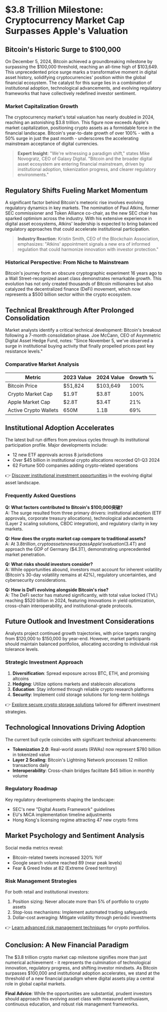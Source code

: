 # $3.8 Trillion Milestone: Cryptocurrency Market Cap Surpasses Apple's Valuation  

## Bitcoin's Historic Surge to $100,000  

On December 5, 2024, Bitcoin achieved a groundbreaking milestone by surpassing the $100,000 threshold, reaching an all-time high of $103,649. This unprecedented price surge marks a transformative moment in digital asset history, solidifying cryptocurrencies' position within the global financial ecosystem. The catalyst for this surge lies in a combination of institutional adoption, technological advancements, and evolving regulatory frameworks that have collectively redefined investor sentiment.  

### Market Capitalization Growth  

The cryptocurrency market's total valuation has nearly doubled in 2024, reaching an astonishing $3.8 trillion. This figure now exceeds Apple's market capitalization, positioning crypto assets as a formidable force in the financial landscape. Bitcoin's year-to-date growth of over 100% - with a 50% surge in just the past month - underscores the accelerating mainstream acceptance of digital currencies.  

> **Expert Insight**: "We're witnessing a paradigm shift," states Mike Novogratz, CEO of Galaxy Digital. "Bitcoin and the broader digital asset ecosystem are entering financial mainstream, driven by institutional adoption, tokenization progress, and clearer regulatory environments."  

## Regulatory Shifts Fueling Market Momentum  

A significant factor behind Bitcoin's meteoric rise involves evolving regulatory dynamics in key markets. The nomination of Paul Atkins, former SEC commissioner and Token Alliance co-chair, as the new SEC chair has sparked optimism across the industry. With his extensive experience in digital asset ecosystems, Atkins' leadership is expected to bring balanced regulatory approaches that could accelerate institutional participation.  

> **Industry Reaction**: Kristin Smith, CEO of the Blockchain Association, emphasizes: "Atkins' appointment signals a new era of informed regulation that could harmonize innovation with investor protection."  

### Historical Perspective: From Niche to Mainstream  

Bitcoin's journey from an obscure cryptographic experiment 16 years ago to a Wall Street-recognized asset class demonstrates remarkable growth. This evolution has not only created thousands of Bitcoin millionaires but also catalyzed the decentralized finance (DeFi) movement, which now represents a $500 billion sector within the crypto ecosystem.  

## Technical Breakthrough After Prolonged Consolidation  

Market analysts identify a critical technical development: Bitcoin's breakout following a 7-month consolidation phase. Joe McCann, CEO of Asymmetric Digital Asset Hedge Fund, notes: "Since November 5, we've observed a surge in institutional buying activity that finally propelled prices past key resistance levels."  

### Comparative Market Analysis  

| Metric                | 2023 Value      | 2024 Value       | Growth % |
|-----------------------|----------------|------------------|----------|
| Bitcoin Price         | $51,824        | $103,649         | 100%     |
| Crypto Market Cap     | $1.9T          | $3.8T            | 100%     |
| Apple Market Cap      | $2.8T          | $3.4T            | 21%      |
| Active Crypto Wallets | 650M           | 1.1B             | 69%      |

## Institutional Adoption Accelerates  

The latest bull run differs from previous cycles through its institutional participation profile. Major developments include:  
- 12 new ETF approvals across 8 jurisdictions  
- Over $45 billion in institutional crypto allocations recorded Q1-Q3 2024  
- 62 Fortune 500 companies adding crypto-related operations  

👉 [Discover institutional investment opportunities](https://bit.ly/okx-bonus) in the evolving digital asset landscape.  

### Frequently Asked Questions  

**Q: What factors contributed to Bitcoin's $100,000突破?**  
A: The surge resulted from three primary drivers: institutional adoption (ETF approvals, corporate treasury allocations), technological advancements (Layer 2 scaling solutions, CBDC integration), and regulatory clarity in key markets.  

**Q: How does the crypto market cap compare to traditional assets?**  
A: At $3.8 trillion, crypto assets now surpass Apple's valuation ($3.4T) and approach the GDP of Germany ($4.3T), demonstrating unprecedented market penetration.  

**Q: What risks should investors consider?**  
A: While opportunities abound, investors must account for inherent volatility (Bitcoin's 30-day volatility remains at 42%), regulatory uncertainties, and cybersecurity considerations.  

**Q: How is DeFi evolving alongside Bitcoin's rise?**  
A: The DeFi sector has matured significantly, with total value locked (TVL) reaching $520 billion in 2024, featuring innovations in yield optimization, cross-chain interoperability, and institutional-grade protocols.  

## Future Outlook and Investment Considerations  

Analysts project continued growth trajectories, with price targets ranging from $120,000 to $150,000 by year-end. However, market participants should maintain balanced portfolios, allocating according to individual risk tolerance levels.  

### Strategic Investment Approach  

1. **Diversification**: Spread exposure across BTC, ETH, and promising altcoins  
2. **Hedging**: Utilize options markets and stablecoin allocations  
3. **Education**: Stay informed through reliable crypto research platforms  
4. **Security**: Implement cold storage solutions for long-term holdings  

👉 [Explore secure crypto storage solutions](https://bit.ly/okx-bonus) tailored for different investment strategies.  

## Technological Innovations Driving Adoption  

The current bull cycle coincides with significant technical advancements:  
- **Tokenization 2.0**: Real-world assets (RWAs) now represent $780 billion in tokenized value  
- **Layer 2 Scaling**: Bitcoin's Lightning Network processes 12 million transactions daily  
- **Interoperability**: Cross-chain bridges facilitate $45 billion in monthly volume  

### Regulatory Roadmap  

Key regulatory developments shaping the landscape:  
- SEC's new "Digital Assets Framework" guidelines  
- EU's MiCA implementation timeline adjustments  
- Hong Kong's licensing regime attracting 47 new crypto firms  

## Market Psychology and Sentiment Analysis  

Social media metrics reveal:  
- Bitcoin-related tweets increased 320% YoY  
- Google search volume reached 89 (near peak levels)  
- Fear & Greed Index at 82 (Extreme Greed territory)  

### Risk Management Strategies  

For both retail and institutional investors:  
1. Position sizing: Never allocate more than 5% of portfolio to crypto assets  
2. Stop-loss mechanisms: Implement automated trading safeguards  
3. Dollar-cost averaging: Mitigate volatility through periodic investments  

👉 [Learn advanced risk management techniques](https://bit.ly/okx-bonus) for crypto portfolios.  

## Conclusion: A New Financial Paradigm  

The $3.8 trillion crypto market cap milestone signifies more than just numerical achievement - it represents the culmination of technological innovation, regulatory progress, and shifting investor mindsets. As Bitcoin surpasses $100,000 and institutional adoption accelerates, we stand at the threshold of a new financial paradigm where digital assets play a central role in global capital markets.  

**Final Advice**: While the opportunities are substantial, prudent investors should approach this evolving asset class with measured enthusiasm, continuous education, and robust risk management frameworks.